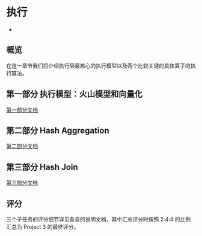 # 执行
-
## 概览

在这一章节我们将介绍执行层最核心的执行模型以及两个比较关键的具体算子的执行算法。

## 第一部分 执行模型：火山模型和向量化

[第一部分文档](./proj3-part1-README-zh_CN.md)

## 第二部分 Hash Aggregation

[第二部分文档](./proj3-part2-README-zh_CN.md)

## 第三部分 Hash Join

[第三部分文档](./proj3-part3-README-zh_CN.md)

## 评分

三个子任务的评分细节详见各自的说明文档，其中汇总评分时按照 2:4:4 的比例汇总为 Project 3 的最终评分。
